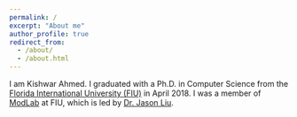 ```yaml
---
permalink: /
excerpt: "About me"
author_profile: true
redirect_from: 
  - /about/
  - /about.html
---
```


I am Kishwar Ahmed. I graduated with a Ph.D. in Computer Science from the 
[Florida International University (FIU)](https://www.cis.fiu.edu) in April
2018. I was a member of
[ModLab](https://people.cis.fiu.edu/liux/research) at FIU, which is led by
[Dr. Jason Liu](https://people.cis.fiu.edu/liux/).

